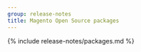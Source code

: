 ```yaml
---
group: release-notes
title: Magento Open Source packages
---
```


<!-- The 'packages' variable contains the 'packages' node of the '_data/codebase/v2_4/open-source/composer_lock.json' file
{% assign packages = site.data.codebase.v2_4.open-source.composer_lock.packages %} -->

<!-- The 'packages-dev' variable contains the 'packages-dev' node of the '_data/codebase/v2_4/open-source/composer_lock.json' file
{% assign packages-dev = site.data.codebase.v2_4.open-source.composer_lock.packages-dev %} -->

<!-- The 'product' variable contains data of the 'magento/product-community-edition' package {% assign product = packages | where_exp: "package", "package.name == 'magento/product-community-edition'" | first %} -->

<!-- The edition variable contains `ce` value from the _data/var.yml file
{% assign edition = site.data.var.ce %} -->

{% include release-notes/packages.md %}
